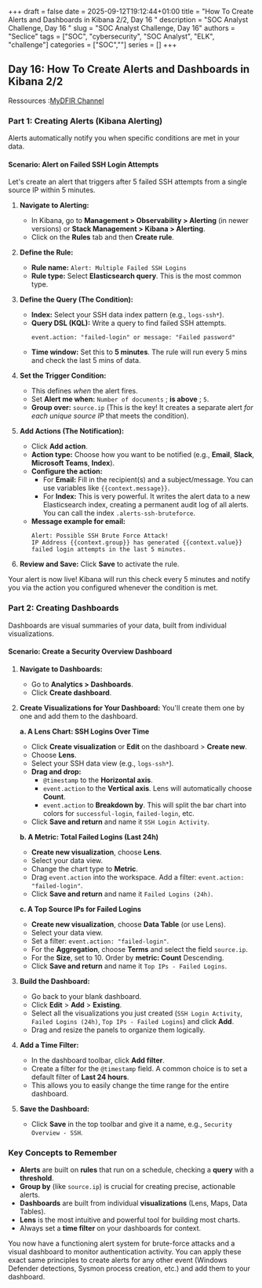 +++ 
draft = false
date = 2025-09-12T19:12:44+01:00
title = "How To Create Alerts and Dashboards in Kibana 2/2, Day 16 "
description = "SOC Analyst Challenge, Day 16 "
slug = "SOC Analyst Challenge, Day 16"
authors = "Seclice"
tags = ["SOC", "cybersecurity", "SOC Analyst", "ELK", "challenge"]
categories = ["SOC",""]
series = []
+++


## Day 16: How To Create Alerts and Dashboards in Kibana 2/2
Ressources :[MyDFIR Channel](https://www.youtube.com/@MyDFIR/)
 

### **Part 1: Creating Alerts (Kibana Alerting)**

Alerts automatically notify you when specific conditions are met in your data.

#### **Scenario: Alert on Failed SSH Login Attempts**

Let's create an alert that triggers after 5 failed SSH attempts from a single source IP within 5 minutes.

1.  **Navigate to Alerting:**
    *   In Kibana, go to **Management > Observability > Alerting** (in newer versions) or **Stack Management > Kibana > Alerting**.
    *   Click on the **Rules** tab and then **Create rule**.

2.  **Define the Rule:**
    *   **Rule name:** `Alert: Multiple Failed SSH Logins`
    *   **Rule type:** Select **Elasticsearch query**. This is the most common type.

3.  **Define the Query (The Condition):**
    *   **Index:** Select your SSH data index pattern (e.g., `logs-ssh*`).
    *   **Query DSL (KQL):** Write a query to find failed SSH attempts.
        ```kql
        event.action: "failed-login" or message: "Failed password"
        ```
    *   **Time window:** Set this to **5 minutes**. The rule will run every 5 mins and check the last 5 mins of data.

4.  **Set the Trigger Condition:**
    *   This defines *when* the alert fires.
    *   Set **Alert me when:** `Number of documents` ; **is above** ; `5`.
    *   **Group over:** `source.ip` (This is the key! It creates a separate alert *for each unique source IP* that meets the condition).

    

5.  **Add Actions (The Notification):**
    *   Click **Add action**.
    *   **Action type:** Choose how you want to be notified (e.g., **Email**, **Slack**, **Microsoft Teams**, **Index**).
    *   **Configure the action:**
        *   For **Email:** Fill in the recipient(s) and a subject/message. You can use variables like `{{context.message}}`.
        *   For **Index:** This is very powerful. It writes the alert data to a new Elasticsearch index, creating a permanent audit log of all alerts. You can call the index `.alerts-ssh-bruteforce`.
    *   **Message example for email:**
        ```
        Alert: Possible SSH Brute Force Attack!
        IP Address {{context.group}} has generated {{context.value}} failed login attempts in the last 5 minutes.
        ```

6.  **Review and Save:** Click **Save** to activate the rule.

Your alert is now live! Kibana will run this check every 5 minutes and notify you via the action you configured whenever the condition is met.

 

### **Part 2: Creating Dashboards**

Dashboards are visual summaries of your data, built from individual visualizations.

#### **Scenario: Create a Security Overview Dashboard**

1.  **Navigate to Dashboards:**
    *   Go to **Analytics > Dashboards**.
    *   Click **Create dashboard**.

2.  **Create Visualizations for Your Dashboard:**
    You'll create them one by one and add them to the dashboard.

    **a. A Lens Chart: SSH Logins Over Time**
    *   Click **Create visualization** or **Edit** on the dashboard > **Create new**.
    *   Choose **Lens**.
    *   Select your SSH data view (e.g., `logs-ssh*`).
    *   **Drag and drop:**
        *   `@timestamp` to the **Horizontal axis**.
        *   `event.action` to the **Vertical axis**. Lens will automatically choose **Count**.
        *   `event.action` to **Breakdown by**. This will split the bar chart into colors for `successful-login`, `failed-login`, etc.
    *   Click **Save and return** and name it `SSH Login Activity`.

    

    **b. A Metric: Total Failed Logins (Last 24h)**
    *   **Create new visualization**, choose **Lens**.
    *   Select your data view.
    *   Change the chart type to **Metric**.
    *   Drag `event.action` into the workspace. Add a filter: `event.action: "failed-login"`.
    *   Click **Save and return** and name it `Failed Logins (24h)`.

    **c. A Top Source IPs for Failed Logins**
    *   **Create new visualization**, choose **Data Table** (or use Lens).
    *   Select your data view.
    *   Set a filter: `event.action: "failed-login"`.
    *   For the **Aggregation**, choose **Terms** and select the field `source.ip`.
    *   For the **Size**, set to 10. Order by **metric: Count** Descending.
    *   Click **Save and return** and name it `Top IPs - Failed Logins`.

3.  **Build the Dashboard:**
    *   Go back to your blank dashboard.
    *   Click **Edit** > **Add** > **Existing**.
    *   Select all the visualizations you just created (`SSH Login Activity`, `Failed Logins (24h)`, `Top IPs - Failed Logins`) and click **Add**.
    *   Drag and resize the panels to organize them logically.

4.  **Add a Time Filter:**
    *   In the dashboard toolbar, click **Add filter**.
    *   Create a filter for the `@timestamp` field. A common choice is to set a default filter of **Last 24 hours**.
    *   This allows you to easily change the time range for the entire dashboard.

5.  **Save the Dashboard:**
    *   Click **Save** in the top toolbar and give it a name, e.g., `Security Overview - SSH`.

    

### **Key Concepts to Remember**

*   **Alerts** are built on **rules** that run on a schedule, checking a **query** with a **threshold**.
*   **Group by** (like `source.ip`) is crucial for creating precise, actionable alerts.
*   **Dashboards** are built from individual **visualizations** (Lens, Maps, Data Tables).
*   **Lens** is the most intuitive and powerful tool for building most charts.
*   Always set a **time filter** on your dashboards for context.

You now have a functioning alert system for brute-force attacks and a visual dashboard to monitor authentication activity. You can apply these exact same principles to create alerts for any other event (Windows Defender detections, Sysmon process creation, etc.) and add them to your dashboard.